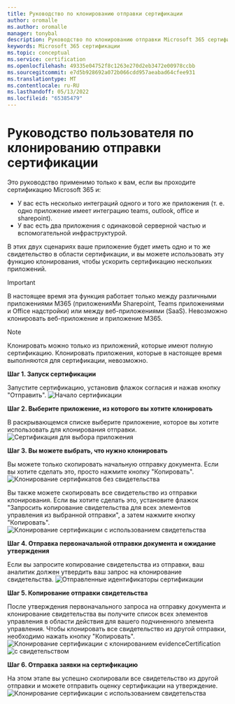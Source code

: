 ```yaml
---
title: Руководство по клонированию отправки сертификации
author: oromalle
ms.author: oromalle
manager: tonybal
description: Руководство по клонированию отправки Microsoft 365 сертификации
keywords: Microsoft 365 сертификации
ms.topic: conceptual
ms.service: certification
ms.openlocfilehash: 49335e04752f8c1263e270d2eb3472e00978ccbb
ms.sourcegitcommit: e7d5b928692a072b066cdd957aeabad64cfee931
ms.translationtype: MT
ms.contentlocale: ru-RU
ms.lasthandoff: 05/13/2022
ms.locfileid: "65385479"
---
```

# <a name="certification-submission-cloning-user-guide"></a>Руководство пользователя по клонированию отправки сертификации
Это руководство применимо только к вам, если вы проходите сертификацию Microsoft 365 и:
- У вас есть несколько интеграций одного и того же приложения (т. е. одно приложение имеет интеграцию teams, outlook, office и sharepoint).
- У вас есть два приложения с одинаковой серверной частью и вспомогательной инфраструктурой. 

В этих двух сценариях ваше приложение будет иметь одно и то же свидетельство в области сертификации, и вы можете использовать эту функцию клонирования, чтобы ускорить сертификацию нескольких приложений. 

>[!IMPORTANT]
>В настоящее время эта функция работает только между различными приложениями M365 (приложенияМи Sharepoint, Teams приложениями и Office надстройки) или между веб-приложениями (SaaS). Невозможно клонировать веб-приложение и приложение M365.

>[!NOTE]
>Клонировать можно только из приложений, которые имеют полную сертификацию. Клонировать приложения, которые в настоящее время выполняются для сертификации, невозможно.

**Шаг 1. Запуск сертификации**

Запустите сертификацию, установив флажок согласия и нажав кнопку "Отправить".
![Начало сертификации](../media/CertStartConsent.png)


**Шаг 2. Выберите приложение, из которого вы хотите клонировать**

В раскрывающемся списке выберите приложение, которое вы хотите использовать для клонирования отправки.
![Сертификация для выбора приложения](../media/CertSelectApp.png)


**Шаг 3. Вы можете выбрать, что нужно клонировать**

Вы можете только скопировать начальную отправку документа. Если вы хотите сделать это, просто нажмите кнопку "Копировать".
![Клонирование сертификатов без свидетельства](../media/CertCloneNoEvidence.png)

Вы также можете скопировать все свидетельство из отправки клонирования. Если вы хотите сделать это, установите флажок "Запросить копирование свидетельства для всех элементов управления из выбранной отправки", а затем нажмите кнопку "Копировать".
![Клонирование сертификации с использованием свидетельства](../media/CertCloneWithEvidence.png)


**Шаг 4. Отправка первоначальной отправки документа и ожидание утверждения**

Если вы запросите копирование свидетельства из отправки, ваш аналитик должен утвердить ваш запрос на клонирование свидетельства.
![Отправленные идентификаторы сертификации](../media/IDSSubmitted.png)


**Шаг 5. Копирование отправки свидетельства**

После утверждения первоначального запроса на отправку документа и клонирование свидетельства вы получите список всех элементов управления в области действия для вашего подчиненного элемента управления. Чтобы клонировать все свидетельство из другой отправки, необходимо нажать кнопку "Копировать".
![Клонирование сертификации с клонированием evidenceCertification](../media/CertCloneApproved.png)
![ с свидетельством](../media/CertCloneApprovedCopied.png)


**Шаг 6. Отправка заявки на сертификацию**

На этом этапе вы успешно скопировали все свидетельство из другой отправки и можете отправить оценку сертификации на утверждение.
![Клонирование сертификации с использованием свидетельства](../media/CertCloneApprovedCopiedSubmit.png)
